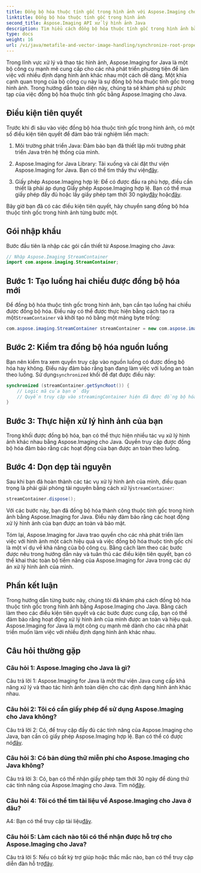```yaml
---
title: Đồng bộ hóa thuộc tính gốc trong hình ảnh với Aspose.Imaging cho Java
linktitle: Đồng bộ hóa thuộc tính gốc trong hình ảnh
second_title: Aspose.Imaging API xử lý hình ảnh Java
description: Tìm hiểu cách đồng bộ hóa thuộc tính gốc trong hình ảnh bằng Aspose.Imaging cho Java. Đảm bảo xử lý hình ảnh an toàn theo luồng với hướng dẫn từng bước này.
type: docs
weight: 16
url: /vi/java/metafile-and-vector-image-handling/synchronize-root-property-in-images/
---
```

Trong lĩnh vực xử lý và thao tác hình ảnh, Aspose.Imaging for Java là một bộ công cụ mạnh mẽ cung cấp cho các nhà phát triển phương tiện để làm việc với nhiều định dạng hình ảnh khác nhau một cách dễ dàng. Một khía cạnh quan trọng của bộ công cụ này là sự đồng bộ hóa thuộc tính gốc trong hình ảnh. Trong hướng dẫn toàn diện này, chúng ta sẽ khám phá sự phức tạp của việc đồng bộ hóa thuộc tính gốc bằng Aspose.Imaging cho Java.

## Điều kiện tiên quyết

Trước khi đi sâu vào việc đồng bộ hóa thuộc tính gốc trong hình ảnh, có một số điều kiện tiên quyết để đảm bảo trải nghiệm liền mạch:

1. Môi trường phát triển Java: Đảm bảo bạn đã thiết lập môi trường phát triển Java trên hệ thống của mình.

2.  Aspose.Imaging for Java Library: Tải xuống và cài đặt thư viện Aspose.Imaging for Java. Bạn có thể tìm thấy thư viện[đây](https://releases.aspose.com/imaging/java/).

3. Giấy phép Aspose.Imaging hợp lệ: Để có được đầu ra phù hợp, điều cần thiết là phải áp dụng Giấy phép Aspose.Imaging hợp lệ. Bạn có thể mua giấy phép đầy đủ hoặc lấy giấy phép tạm thời 30 ngày[đây](https://purchase.aspose.com/buy) hoặc[đây](https://purchase.aspose.com/temporary-license/).

Bây giờ bạn đã có các điều kiện tiên quyết, hãy chuyển sang đồng bộ hóa thuộc tính gốc trong hình ảnh từng bước một.

## Gói nhập khẩu

Bước đầu tiên là nhập các gói cần thiết từ Aspose.Imaging cho Java:

```java
// Nhập Aspose.Imaging StreamContainer
import com.aspose.imaging.StreamContainer;
```

## Bước 1: Tạo luồng hai chiều được đồng bộ hóa mới

 Để đồng bộ hóa thuộc tính gốc trong hình ảnh, bạn cần tạo luồng hai chiều được đồng bộ hóa. Điều này có thể được thực hiện bằng cách tạo ra một`StreamContainer` và khởi tạo nó bằng một mảng byte trống:

```java
com.aspose.imaging.StreamContainer streamContainer = new com.aspose.imaging.StreamContainer(new java.io.ByteArrayInputStream(new byte[0]));
```

## Bước 2: Kiểm tra đồng bộ hóa nguồn luồng

 Bạn nên kiểm tra xem quyền truy cập vào nguồn luồng có được đồng bộ hóa hay không. Điều này đảm bảo rằng bạn đang làm việc với luồng an toàn theo luồng. Sử dụng`synchronized` khối để đạt được điều này:

```java
synchronized (streamContainer.getSyncRoot()) {
    // Logic mã của bạn ở đây
    // Quyền truy cập vào streamingContainer hiện đã được đồng bộ hóa
}
```

## Bước 3: Thực hiện xử lý hình ảnh của bạn

Trong khối được đồng bộ hóa, bạn có thể thực hiện nhiều tác vụ xử lý hình ảnh khác nhau bằng Aspose.Imaging cho Java. Quyền truy cập được đồng bộ hóa đảm bảo rằng các hoạt động của bạn được an toàn theo luồng.

## Bước 4: Dọn dẹp tài nguyên

 Sau khi bạn đã hoàn thành các tác vụ xử lý hình ảnh của mình, điều quan trọng là phải giải phóng tài nguyên bằng cách xử lý`streamContainer`:

```java
streamContainer.dispose();
```

Với các bước này, bạn đã đồng bộ hóa thành công thuộc tính gốc trong hình ảnh bằng Aspose.Imaging for Java. Điều này đảm bảo rằng các hoạt động xử lý hình ảnh của bạn được an toàn và bảo mật.

Tóm lại, Aspose.Imaging for Java trao quyền cho các nhà phát triển làm việc với hình ảnh một cách hiệu quả và việc đồng bộ hóa thuộc tính gốc chỉ là một ví dụ về khả năng của bộ công cụ. Bằng cách làm theo các bước được nêu trong hướng dẫn này và tuân thủ các điều kiện tiên quyết, bạn có thể khai thác toàn bộ tiềm năng của Aspose.Imaging for Java trong các dự án xử lý hình ảnh của mình.

## Phần kết luận

Trong hướng dẫn từng bước này, chúng tôi đã khám phá cách đồng bộ hóa thuộc tính gốc trong hình ảnh bằng Aspose.Imaging cho Java. Bằng cách làm theo các điều kiện tiên quyết và các bước được cung cấp, bạn có thể đảm bảo rằng hoạt động xử lý hình ảnh của mình được an toàn và hiệu quả. Aspose.Imaging for Java là một công cụ mạnh mẽ dành cho các nhà phát triển muốn làm việc với nhiều định dạng hình ảnh khác nhau.

## Câu hỏi thường gặp

### Câu hỏi 1: Aspose.Imaging cho Java là gì?

Câu trả lời 1: Aspose.Imaging for Java là một thư viện Java cung cấp khả năng xử lý và thao tác hình ảnh toàn diện cho các định dạng hình ảnh khác nhau.

### Câu hỏi 2: Tôi có cần giấy phép để sử dụng Aspose.Imaging cho Java không?

 Câu trả lời 2: Có, để truy cập đầy đủ các tính năng của Aspose.Imaging cho Java, bạn cần có giấy phép Aspose.Imaging hợp lệ. Bạn có thể có được nó[đây](https://purchase.aspose.com/buy).

### Câu hỏi 3: Có bản dùng thử miễn phí cho Aspose.Imaging cho Java không?

 Câu trả lời 3: Có, bạn có thể nhận giấy phép tạm thời 30 ngày để dùng thử các tính năng của Aspose.Imaging cho Java. Tìm nó[đây](https://purchase.aspose.com/temporary-license/).

### Câu hỏi 4: Tôi có thể tìm tài liệu về Aspose.Imaging cho Java ở đâu?

 A4: Bạn có thể truy cập tài liệu[đây](https://reference.aspose.com/imaging/java/).

### Câu hỏi 5: Làm cách nào tôi có thể nhận được hỗ trợ cho Aspose.Imaging cho Java?

 Câu trả lời 5: Nếu có bất kỳ trợ giúp hoặc thắc mắc nào, bạn có thể truy cập diễn đàn hỗ trợ[đây](https://forum.aspose.com/).